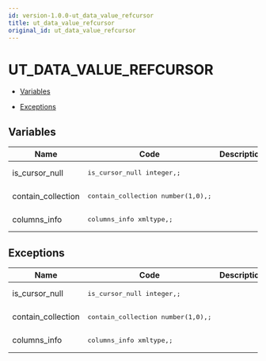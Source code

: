 ```yaml
---
id: version-1.0.0-ut_data_value_refcursor
title: ut_data_value_refcursor
original_id: ut_data_value_refcursor
---
```


# UT_DATA_VALUE_REFCURSOR




- [Variables](#variables)

- [Exceptions](#exceptions)




## Variables<a name="variables"></a>

Name | Code | Description
--- | --- | ---
is_cursor_null | <pre>is_cursor_null  integer,;</pre> | 
contain_collection | <pre>contain_collection number(1,0),;</pre> | 
columns_info | <pre>columns_info       xmltype,;</pre> | 



## Exceptions<a name="exceptions"></a>

Name | Code | Description
--- | --- | ---
is_cursor_null | <pre>is_cursor_null  integer,;</pre> | 
contain_collection | <pre>contain_collection number(1,0),;</pre> | 
columns_info | <pre>columns_info       xmltype,;</pre> | 




 
